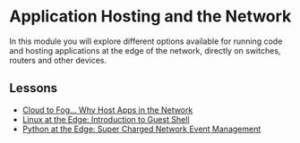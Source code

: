 # Application Hosting and the Network
In this module you will explore different options available for running code and hosting applications at the edge of the network, directly on switches, routers and other devices.   

## Lessons

* [Cloud to Fog… Why Host Apps in the Network](intro/README.md)
* [Linux at the Edge: Introduction to Guest Shell](guestshell/README.md)
* [Python at the Edge: Super Charged Network Event Management](python_onbox/README.md)
